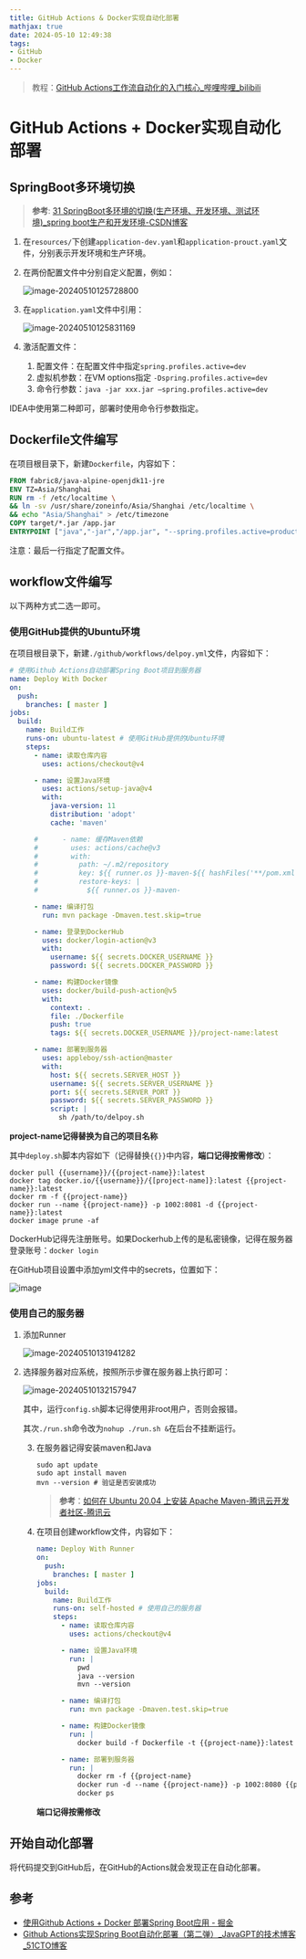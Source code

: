 ```yaml
---
title: GitHub Actions & Docker实现自动化部署
mathjax: true
date: 2024-05-10 12:49:38
tags:
- GitHub
- Docker
---
```


> 教程：[GitHub Actions工作流自动化的入门核心_哔哩哔哩_bilibili](https://www.bilibili.com/video/BV1aT421y7Ar/)

# GitHub Actions + Docker实现自动化部署

## SpringBoot多环境切换

> **参考**: [31 SpringBoot多环境的切换(生产环境、开发环境、测试环境)_spring boot生产和开发环境-CSDN博客](https://blog.csdn.net/qq_44885775/article/details/123471021)

1. 在`resources/`下创建`application-dev.yaml`和`application-prouct.yaml`文件，分别表示开发环境和生产环境。

2. 在两份配置文件中分别自定义配置，例如：

	![image-20240510125728800](C:\Users\Jin\workspace\isjinhu.github.io\source\images\GitHub-Actions-Docker实现自动化部署\image-20240510125728800.png)

3. 在`application.yaml`文件中引用：

	![image-20240510125831169](C:\Users\Jin\workspace\isjinhu.github.io\source\images\GitHub-Actions-Docker实现自动化部署\image-20240510125831169.png)

4. 激活配置文件：

	1. 配置文件：在配置文件中指定`spring.profiles.active=dev`
	2. 虚拟机参数：在VM options指定 `-Dspring.profiles.active=dev`
	3. 命令行参数：`java -jar xxx.jar –spring.profiles.active=dev`

IDEA中使用第二种即可，部署时使用命令行参数指定。

## Dockerfile文件编写

在项目根目录下，新建`Dockerfile`，内容如下：

```dockerfile
FROM fabric8/java-alpine-openjdk11-jre
ENV TZ=Asia/Shanghai
RUN rm -f /etc/localtime \
&& ln -sv /usr/share/zoneinfo/Asia/Shanghai /etc/localtime \
&& echo "Asia/Shanghai" > /etc/timezone
COPY target/*.jar /app.jar
ENTRYPOINT ["java","-jar","/app.jar", "--spring.profiles.active=product"]
```

注意：最后一行指定了配置文件。

## workflow文件编写

以下两种方式二选一即可。

### 使用GitHub提供的Ubuntu环境

在项目根目录下，新建`./github/workflows/delpoy.yml`文件，内容如下：

```yaml
# 使用Github Actions自动部署Spring Boot项目到服务器
name: Deploy With Docker
on:
  push:
    branches: [ master ]
jobs:
  build:
    name: Build工作
    runs-on: ubuntu-latest # 使用GitHub提供的Ubuntu环境
    steps:
      - name: 读取仓库内容
        uses: actions/checkout@v4

      - name: 设置Java环境
        uses: actions/setup-java@v4
        with:
          java-version: 11
          distribution: 'adopt'
          cache: 'maven'

      #      - name: 缓存Maven依赖
      #        uses: actions/cache@v3
      #        with:
      #          path: ~/.m2/repository
      #          key: ${{ runner.os }}-maven-${{ hashFiles('**/pom.xml') }}
      #          restore-keys: |
      #            ${{ runner.os }}-maven-

      - name: 编译打包
        run: mvn package -Dmaven.test.skip=true

      - name: 登录到DockerHub
        uses: docker/login-action@v3
        with:
          username: ${{ secrets.DOCKER_USERNAME }}
          password: ${{ secrets.DOCKER_PASSWORD }}

      - name: 构建Docker镜像
        uses: docker/build-push-action@v5
        with:
          context: .
          file: ./Dockerfile
          push: true
          tags: ${{ secrets.DOCKER_USERNAME }}/project-name:latest

      - name: 部署到服务器
        uses: appleboy/ssh-action@master
        with:
          host: ${{ secrets.SERVER_HOST }}
          username: ${{ secrets.SERVER_USERNAME }}
          port: ${{ secrets.SERVER_PORT }}
          password: ${{ secrets.SERVER_PASSWORD }}
          script: |
            sh /path/to/delpoy.sh
```

**project-name记得替换为自己的项目名称**

其中`deploy.sh`脚本内容如下（记得替换`{{}}`中内容，**端口记得按需修改**）：

```shell
docker pull {{username}}/{{project-name}}:latest
docker tag docker.io/{{username}}/{[project-name]}:latest {{project-name}}:latest
docker rm -f {{project-name}}
docker run --name {{project-name}} -p 1002:8081 -d {{project-name}}:latest
docker image prune -af
```

DockerHub记得先注册账号。如果Dockerhub上传的是私密镜像，记得在服务器登录账号：`docker login`

在GitHub项目设置中添加yml文件中的secrets，位置如下：

![image](C:\Users\Jin\Downloads\image.png)

### 使用自己的服务器

1. 添加Runner

	![image-20240510131941282](C:\Users\Jin\workspace\isjinhu.github.io\source\images\GitHub-Actions-Docker实现自动化部署\image-20240510131941282.png)

2. 选择服务器对应系统，按照所示步骤在服务器上执行即可：

	![image-20240510132157947](C:\Users\Jin\workspace\isjinhu.github.io\source\images\GitHub-Actions-Docker实现自动化部署\image-20240510132157947.png)

	其中，运行`config.sh`脚本记得使用非root用户，否则会报错。

	其次`./run.sh`命令改为`nohup ./run.sh &`在后台不挂断运行。

	3. 在服务器记得安装maven和Java

		```shell
		sudo apt update
		sudo apt install maven
		mvn --version # 验证是否安装成功
		```

		> **参考**：[如何在 Ubuntu 20.04 上安装 Apache Maven-腾讯云开发者社区-腾讯云](https://cloud.tencent.com/developer/article/1649751)

	4. 在项目创建workflow文件，内容如下：

		```yaml
		name: Deploy With Runner
		on:
		  push:
		    branches: [ master ]
		jobs:
		  build:
		    name: Build工作
		    runs-on: self-hosted # 使用自己的服务器
		    steps:
		      - name: 读取仓库内容
		        uses: actions/checkout@v4
		
		      - name: 设置Java环境
		        run: |
		          pwd
		          java --version
		          mvn --version
		
		      - name: 编译打包
		        run: mvn package -Dmaven.test.skip=true
		
		      - name: 构建Docker镜像
		        run: |
		          docker build -f Dockerfile -t {{project-name}}:latest .
		
		      - name: 部署到服务器
		        run: |
		          docker rm -f {{project-name}
		          docker run -d --name {{project-name}} -p 1002:8080 {{project-name}}:latest
		          docker ps
		```

		**端口记得按需修改**

## 开始自动化部署

将代码提交到GitHub后，在GitHub的Actions就会发现正在自动化部署。

## 参考

- [使用Github Actions + Docker 部署Spring Boot应用 - 掘金](https://juejin.cn/post/7011669659032387591#heading-1)
- [Github Actions实现Spring Boot自动化部署（第二弹）_JavaGPT的技术博客_51CTO博客](https://blog.51cto.com/u_14725510/7969896)
